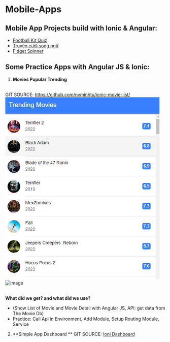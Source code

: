 # Mobile-Apps

## Mobile App Projects build with Ionic & Angular:
* [Football Kit Quiz](https://play.google.com/store/apps/details?id=com.mtstudio.footballkitsquiz)
* [Truyện cười song ngữ](https://play.google.com/store/apps/details?id=com.mtstudio.lightstar.truyencuoisongngu)
* [Fidget Spinner](https://play.google.com/store/apps/details?id=com.mtstudio.relaxgame.fidgethandspinnergalaxy)


## Some Practice Apps with Angular JS & Ionic:
1. **Movies Popular Trending** 
<br/><br/>

GIT SOURCE: https://github.com/nvminhtu/ionic-movie-list/
![Trending Movie](/trending-movies.png "Trending Movie")
![image](https://user-images.githubusercontent.com/3124729/200194094-8b1d0348-d8fc-42a4-a849-44f371a290be.png)
<br/><br/>

**What did we get? and what did we use?**
* (Show List of Movie and Movie Detail with Angular JS,  API: get data from The Movie Db)
* Practice: Call Api in Environment, Add Module, Setup Routing Module, Service

2. **Simple App Dashboard ** 
GIT SOURCE: [Ioni Dashboard](https://github.com/nvminhtu/Ionic-Dashboard)
